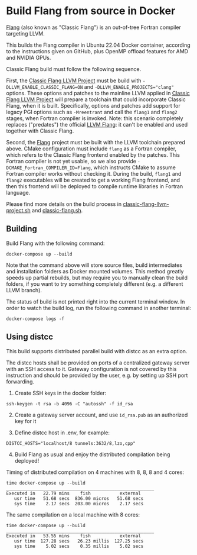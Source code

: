 # Build Flang from source in Docker

[Flang](https://github.com/flang-compiler/flang) (also known as "Classic Flang") is an out-of-tree Fortran compiler targeting LLVM.

This builds the Flang compiler in Ubuntu 22.04 Docker container, according to the instructions given on GitHub, plus OpenMP offload features for AMD and NVIDIA GPUs.

Classic Flang build must follow the following sequence.

First, the [Classic Flang LLVM Project](https://github.com/flang-compiler/classic-flang-llvm-project) must be build with `-DLLVM_ENABLE_CLASSIC_FLANG=ON` and `-DLLVM_ENABLE_PROJECTS="clang"` options. These options and patches to the mainline LLVM applied in [Classic Flang LLVM Project](https://github.com/flang-compiler/classic-flang-llvm-project) will prepare a toolchain that could incorporate Classic Flang, when it is built. Specifically, options and patches add support for legacy PGI options such as `-Mreentrant` and call the `flang1` and `flang2` stages, when Fortran compiler is invoked. Note: this scenario completely replaces ("predates") the official [LLVM Flang](https://flang.llvm.org/docs/): it can't be enabled and used together with Classic Flang.

Second, the [Flang](https://github.com/flang-compiler/flang) project must be built with the LLVM toolchain prepared above. CMake configuration must include `flang` as a Fortran compiler, which refers to the Classic Flang frontend enabled by the patches. This Fortran compiler is not yet usable, so we also provide `-DCMAKE_Fortran_COMPILER_ID=Flang`, which instructs CMake to assume Fortran compiler works without checking it. During the build, `flang1` and `flang2` executables will be created to get a working Flang frontend, and then this frontend will be deployed to compile runtime libraries in Fortran language.

Please find more details on the build process in [classic-flang-llvm-project.sh](classic-flang-llvm-project/classic-flang-llvm-project.sh) and [classic-flang.sh](classic-flang/classic-flang.sh).

## Building

Build Flang with the following command:

```
docker-compose up --build
```

Note that the command above will store source files, build intermediates and installation folders as Docker mounted volumes. This method greatly speeds up partial rebuilds, but may require you to manually clean the build folders, if you want to try something completely different (e.g. a different LLVM branch).

The status of build is not printed right into the current terminal window. In order to watch the build log, run the following command in another terminal:

```
docker-compose logs -f
```

## Using distcc

This build supports distributed parallel build with distcc as an extra option.

The distcc hosts shall be provided on ports of a centralized gateway server with an SSH access to it. Gateway configuration is not covered by this instruction and should be provided by the user, e.g. by setting up SSH port forwarding.

1. Create SSH keys in the docker folder:

```
ssh-keygen -t rsa -b 4096 -C "autossh" -f id_rsa
```

2. Create a gateway server account, and use `id_rsa.pub` as an authorized key for it

3. Define distcc host in .env, for example:

```
DISTCC_HOSTS="localhost/8 tunnels:3632/8,lzo,cpp"
```

4. Build Flang as usual and enjoy the distributed compilation being deployed!


Timing of distributed compilation on 4 machines with 8, 8, 8 and 4 cores:

```
time docker-compose up --build
________________________________________________________
Executed in   22.79 mins    fish           external
   usr time   51.68 secs  836.00 micros   51.68 secs
   sys time    2.17 secs  203.00 micros    2.17 secs
```

The same compilation on a local machine with 8 cores:

```
time docker-compose up --build
________________________________________________________
Executed in   53.55 mins    fish           external
   usr time  127.28 secs   26.23 millis  127.25 secs
   sys time    5.02 secs    0.35 millis    5.02 secs
```
